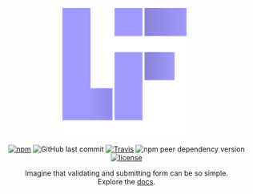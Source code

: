 <p align="center">
<img src="./src/__docs__/ui/logo/logo.svg" width="256" height="256">
</p>

<div align="center">

[![npm](https://img.shields.io/npm/v/@mc-petry/useform.svg)](https://www.npmjs.com/package/@mc-petry/useform)
![GitHub last commit](https://img.shields.io/github/last-commit/mc-petry/useform)
[![Travis](https://img.shields.io/travis/mc-petry/useform.svg)](https://travis-ci.org/mc-petry/useform)
![npm peer dependency version](https://img.shields.io/npm/dependency-version/@mc-petry/useform/peer/react)
[![license](https://img.shields.io/github/license/mashape/apistatus.svg)](https://opensource.org/licenses/MIT)

Imagine that validating and submitting form can be so simple.
<br>Explore the [docs](https://mc-petry.github.io/useform/).

</div>
